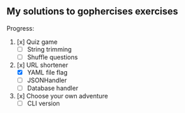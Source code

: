 ## My solutions to gophercises exercises

Progress:

1. [x] Quiz game
    - [ ] String trimming
    - [ ] Shuffle questions
2. [x] URL shortener
    - [x] YAML file flag
    - [ ] JSONHandler
    - [ ] Database handler
3. [x] Choose your own adventure
    - [ ] CLI version
